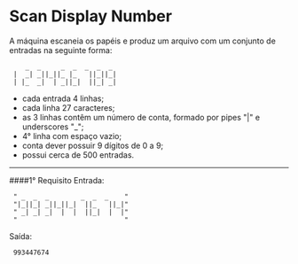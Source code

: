 # Scan Display Number

A máquina escaneia os papéis e produz um arquivo com um conjunto de entradas na seguinte forma:

```
    _  _     _  _  _  _  _
 |  _| _||_||_ |_   ||_||_|
 | |_  _|  | _||_|  ||_| _|

```
* cada entrada 4 linhas;
* cada linha 27 caracteres;
* as 3 linhas contêm um número de conta, formado por pipes "|" e underscores "_";
* 4° linha com espaço vazio;
* conta dever possuir 9 dígitos de 0 a 9;
* possui cerca de 500 entradas.


- --
####1° Requisito
Entrada:
```
 " _  _  _        _  _  _    "
 "|_||_| _||_||_|  ||_   ||_|"
 " _| _| _|  |  |  ||_|  |  |"
 "                           "
```
Saída:
```
 993447674
```





